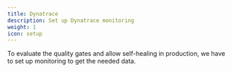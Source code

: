 ```yaml
---
title: Dynatrace
description: Set up Dynatrace monitoring
weight: 1
icon: setup
---
```


To evaluate the quality gates and allow self-healing in production, we have to set up monitoring to get the needed data.

